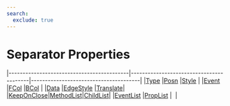 ```yaml
---
search:
  exclude: true
---
```


<h1 class="heading"><span class="name">Separator Properties</span></h1>

|-------------------------------------------|-----------------------------------------|---------------------------------------|
|[Type](../properties/type.md)              |[Posn](../properties/posn.md)            |[Style](../properties/style.md)        |
|[Event](../properties/event.md)            |[FCol](../properties/fcol.md)            |[BCol](../properties/bcol.md)          |
|[Data](../properties/data.md)              |[EdgeStyle](../properties/edgestyle.md)  |[Translate](../properties/translate.md)|
|[KeepOnClose](../properties/keeponclose.md)|[MethodList](../properties/methodlist.md)|[ChildList](../properties/childlist.md)|
|[EventList](../properties/eventlist.md)    |[PropList](../properties/proplist.md)    |&nbsp;                                 |
